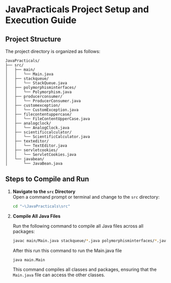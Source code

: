 # JavaPracticals Project Setup and Execution Guide

## Project Structure

The project directory is organized as follows:

```
JavaPracticals/
├── src/
│   ├── main/
│   │   └── Main.java
│   ├── stackqueue/
│   │   └── StackQueue.java
│   ├── polymorphisminterfaces/
│   │   └── Polymorphism.java
│   ├── producerconsumer/
│   │   └── ProducerConsumer.java
│   ├── customexception/
│   │   └── CustomException.java
│   ├── filecontentuppercase/
│   │   └── FileContentUpperCase.java
│   ├── analogclock/
│   │   └── AnalogClock.java
│   ├── scientificcalculator/
│   │   └── ScientificCalculator.java
│   ├── texteditor/
│   │   └── TextEditor.java
│   ├── servletcookies/
│   │   └── ServletCookies.java
│   └── javabean/
│       └── JavaBean.java
```

## Steps to Compile and Run

1. **Navigate to the `src` Directory**  
   Open a command prompt or terminal and change to the `src` directory:

    ```bash
    cd "~\JavaPracticals\src"
    ```
2. **Compile All Java Files**

    Run the following command to compile all Java files across all packages:
  
      ```bash
      javac main/Main.java stackqueue/*.java polymorphisminterfaces/*.java producerconsumer/*.java customexception/*.java filecontentuppercase/*.java analogclock/*.java scientificcalculator/*.java texteditor/*.java servletcookies/*.java javabean/*.java
      ```
    After this run this command to run the Main.java file
    ```bash
    java main.Main
    ```
  
    This command compiles all classes and packages, ensuring that the `Main.java` file can access the other classes.